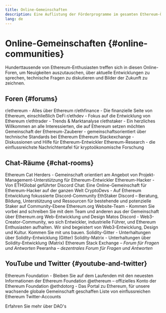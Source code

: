 ```yaml
---
title: Online-Gemeinschaften
description: Eine Auflistung der Förderprogramme im gesamten Ethereum-Ökosystem.
lang: de
---
```


# Online-Gemeinschaften {#online-communities}

Hunderttausende von Ethereum-Enthusiasten treffen sich in diesen Online-Foren, um Neuigkeiten auszutauschen, über aktuelle Entwicklungen zu sprechen, technische Fragen zu diskutieren und Bilder der Zukunft zu zeichnen.

## Foren {#forums}

<SocialListItem socialIcon="reddit"><Link href="https://www.reddit.com/r/ethereum">r/ethereum</Link> - Alles über Ethereum</SocialListItem>
<SocialListItem socialIcon="reddit"><Link href="https://www.reddit.com/r/ethfinance/">r/ethfinance</Link> - Die finanzielle Seite von Ethereum, einschließlich DeFi</SocialListItem>
<SocialListItem socialIcon="reddit"><Link href="https://www.reddit.com/r/ethdev/">r/ethdev</Link> - Fokus auf die Entwicklung von Ethereum</SocialListItem>
<SocialListItem socialIcon="reddit"><Link href="https://www.reddit.com/r/ethtrader/">r/ethtrader</Link> - Trends & Marktanalyse</SocialListItem>
<SocialListItem socialIcon="reddit"><Link href="https://www.reddit.com/r/ethstaker/">r/ethstaker</Link> - Ein herzliches Willkommen an alle Interessierten, die auf Ethereum setzen möchten</SocialListItem>
<SocialListItem socialIcon="webpage"><Link href="https://ethereum-magicians.org">Gemeinschaft der Ethereum-Zauberer</Link> - gemeinschaftsorientiert über technische Standards bei Ethereum</SocialListItem>
<SocialListItem socialIcon="stackExchange"><Link href="https://ethereum.stackexchange.com">Ethereum Stackexchange</Link> - Diskussionen und Hilfe für Ethereum-Entwickler</SocialListItem>
<SocialListItem socialIcon="webpage"><Link href="https://ethresear.ch">Ethereum-Research</Link> - die einflussreichste Nachrichtentafel für kryptoökonomische Forschung</SocialListItem>

## Chat-Räume {#chat-rooms}

<SocialListItem socialIcon="discord"><Link href="https://discord.com/invite/Nz6rtfJ8Cu">Ethereum Cat Herders</Link> - Gemeinschaft orientiert am Angebot von Projekt-Management-Unterstützung für Ethereum-Entwickler</SocialListItem>
<SocialListItem socialIcon="discord"><Link href="https://ethglobal.com/discord">Ethereum-Hacker</Link> - Von ETHGlobal geführter Discord Chat: Eine Online-Gemeinschaft für Ethereum-Hacker auf der ganzen Welt</SocialListItem>
<SocialListItem socialIcon="discord"><Link href="https://discord.gg/5W5tVb3">CryptoDevs</Link> - Auf Ethereum Entwicklung fokussierte Discord-Community</SocialListItem>
<SocialListItem socialIcon="discord"><Link href="https://discord.gg/ethstaker">EthStaker Discord</Link> – Beratung, Bildung, Unterstützung und Ressourcen für bestehende und potenzielle Staker auf Community-Ebene </SocialListItem>
<SocialListItem socialIcon="discord"><Link href="https://discord.gg/ethereum-org">Ethereum.org Website-Team</Link> - Kommen Sie vorbei and schreiben Sie mit dem Team und anderen aus der Gemeinschaft über Ethereum.org Web-Entwicklung und Design</SocialListItem>
<SocialListItem socialIcon="discord"><Link href="https://discord.matos.club/">Matos Discord</Link> - Web3-Creator-Community, wo sich Entwickler, industrielle Führer, und Ethereum Enthusiasten aufhalten. Wir sind begeistert von Web3-Entwicklung, Design und Kultur. Kommen Sie mit uns bauen.</SocialListItem>
<SocialListItem socialIcon="webpage"><Link href="https://gitter.im/ethereum/solidity">Solidity-Gitter</Link> - Unterhaltungen über Solidity-Entwicklung (Gitter)</SocialListItem>
<SocialListItem socialIcon="webpage"><Link href="https://matrix.to/#/#ethereum_solidity:gitter.im">Solidity-Matrix</Link> - Unterhaltungen über Solidity-Entwicklung (Matrix)</SocialListItem>
<SocialListItem socialIcon="webpage"><Link href="https://ethereum.stackexchange.com/">Ethereum Stack Exchange</Link> *– Forum für Fragen und Antworten*</SocialListItem>
<SocialListItem socialIcon="webpage"><Link href="https://peeranha.io/">Peeranha</Link> *– dezentrales Forum für Fragen und Antworten*</SocialListItem>

## YouTube und Twitter {#youtube-and-twitter}

<SocialListItem socialIcon="youtube"><Link href="https://www.youtube.com/c/EthereumFoundation">Ethereum Foundation</Link> - Bleiben Sie auf dem Laufenden mit den neuesten Informationen der Ethereum Foundation</SocialListItem>
<SocialListItem socialIcon="twitter"><Link href="https://twitter.com/ethereum">@ethereum</Link> – offizielles Konto der Ethereum Foundation</SocialListItem>
<SocialListItem socialIcon="twitter"><Link href="https://twitter.com/ethdotorg">@ethdotorg</Link> - Das Portal zu Ethereum, für unsere wachsende globale Gemeinschaft geschaffen</SocialListItem>
<SocialListItem socialIcon="webpage"><Link href="https://hive.one/c/ethereum?page=1">Liste von einflussreichen Ethereum Twitter-Accounts</Link></SocialListItem>

<Divider />

<Callout emoji=":classical_building:" titleKey="page-community:page-community-daos-callout-title" descriptionKey="page-community:page-community-daos-callout-description">
  <div>
    <ButtonLink href="/community/get-involved/#decentralized-autonomous-organizations-daos">
      Erfahren Sie mehr über DAO's
    </ButtonLink>
  </div>
</Callout>
